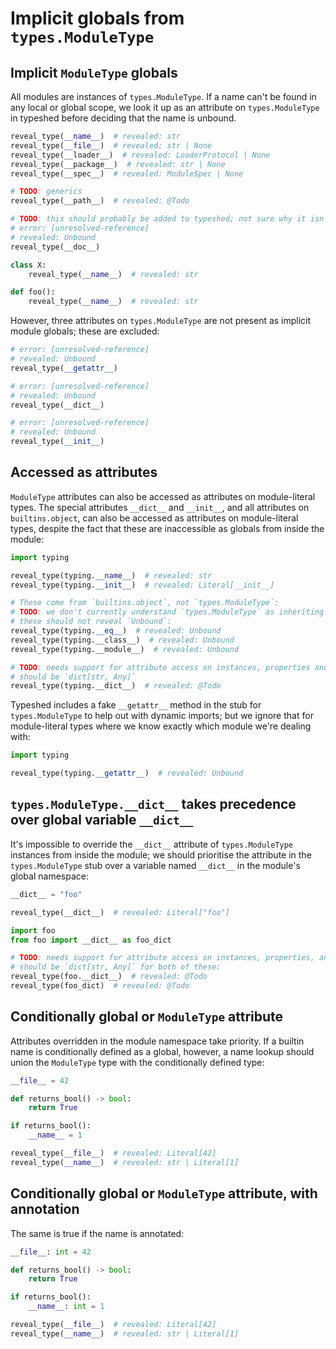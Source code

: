 # Implicit globals from `types.ModuleType`

## Implicit `ModuleType` globals

All modules are instances of `types.ModuleType`.
If a name can't be found in any local or global scope, we look it up
as an attribute on `types.ModuleType` in typeshed
before deciding that the name is unbound.

```py
reveal_type(__name__)  # revealed: str
reveal_type(__file__)  # revealed: str | None
reveal_type(__loader__)  # revealed: LoaderProtocol | None
reveal_type(__package__)  # revealed: str | None
reveal_type(__spec__)  # revealed: ModuleSpec | None

# TODO: generics
reveal_type(__path__)  # revealed: @Todo

# TODO: this should probably be added to typeshed; not sure why it isn't?
# error: [unresolved-reference]
# revealed: Unbound
reveal_type(__doc__)

class X:
    reveal_type(__name__)  # revealed: str

def foo():
    reveal_type(__name__)  # revealed: str
```

However, three attributes on `types.ModuleType` are not present as implicit
module globals; these are excluded:

```py path=unbound_dunders.py
# error: [unresolved-reference]
# revealed: Unbound
reveal_type(__getattr__)

# error: [unresolved-reference]
# revealed: Unbound
reveal_type(__dict__)

# error: [unresolved-reference]
# revealed: Unbound
reveal_type(__init__)
```

## Accessed as attributes

`ModuleType` attributes can also be accessed as attributes on module-literal types.
The special attributes `__dict__` and `__init__`, and all attributes on
`builtins.object`, can also be accessed as attributes on module-literal types,
despite the fact that these are inaccessible as globals from inside the module:

```py
import typing

reveal_type(typing.__name__)  # revealed: str
reveal_type(typing.__init__)  # revealed: Literal[__init__]

# These come from `builtins.object`, not `types.ModuleType`:
# TODO: we don't currently understand `types.ModuleType` as inheriting from `object`;
# these should not reveal `Unbound`:
reveal_type(typing.__eq__)  # revealed: Unbound
reveal_type(typing.__class__)  # revealed: Unbound
reveal_type(typing.__module__)  # revealed: Unbound

# TODO: needs support for attribute access on instances, properties and generics;
# should be `dict[str, Any]`
reveal_type(typing.__dict__)  # revealed: @Todo
```

Typeshed includes a fake `__getattr__` method in the stub for `types.ModuleType`
to help out with dynamic imports; but we ignore that for module-literal types
where we know exactly which module we're dealing with:

```py path=__getattr__.py
import typing

reveal_type(typing.__getattr__)  # revealed: Unbound
```

## `types.ModuleType.__dict__` takes precedence over global variable `__dict__`

It's impossible to override the `__dict__` attribute of `types.ModuleType`
instances from inside the module; we should prioritise the attribute in
the `types.ModuleType` stub over a variable named `__dict__` in the module's
global namespace:

```py path=foo.py
__dict__ = "foo"

reveal_type(__dict__)  # revealed: Literal["foo"]
```

```py path=bar.py
import foo
from foo import __dict__ as foo_dict

# TODO: needs support for attribute access on instances, properties, and generics;
# should be `dict[str, Any]` for both of these:
reveal_type(foo.__dict__)  # revealed: @Todo
reveal_type(foo_dict)  # revealed: @Todo
```

## Conditionally global or `ModuleType` attribute

Attributes overridden in the module namespace take priority.
If a builtin name is conditionally defined as a global, however,
a name lookup should union the `ModuleType` type with the conditionally defined type:

```py
__file__ = 42

def returns_bool() -> bool:
    return True

if returns_bool():
    __name__ = 1

reveal_type(__file__)  # revealed: Literal[42]
reveal_type(__name__)  # revealed: str | Literal[1]
```

## Conditionally global or `ModuleType` attribute, with annotation

The same is true if the name is annotated:

```py
__file__: int = 42

def returns_bool() -> bool:
    return True

if returns_bool():
    __name__: int = 1

reveal_type(__file__)  # revealed: Literal[42]
reveal_type(__name__)  # revealed: str | Literal[1]
```
